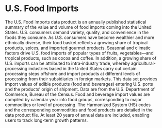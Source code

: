 # U.S. Food Imports
The U.S. Food Imports data product is an annually published statistical summary of the value and volume of food imports coming into the United States. 
U.S. consumers demand variety, quality, and convenience in the foods they consume. As U.S. consumers have become wealthier and more ethnically diverse, their food basket reflects a growing share of tropical products, spices, and imported gourmet products. Seasonal and climatic factors drive U.S. food imports of popular types of fruits, vegetables—and tropical products, such as cocoa and coffee. In addition, a growing share of U.S. imports can be attributed to intra-industry trade, whereby agricultural-processing industries based in the United States carry out certain processing steps offshore and import products at different levels of processing from their subsidiaries in foreign markets.
This data set provides import values of edible products (food and beverages) entering U.S. ports and the products’ origin of shipment. Data are from the U.S. Department of Commerce, Bureau of the Census. Food and beverage import values are compiled by calendar year into food groups, corresponding to major commodities or level of processing. The Harmonized System (HS) codes and the corresponding commodities and food products are detailed in the data product file. At least 20 years of annual data are included, enabling users to track long-term growth patterns.
